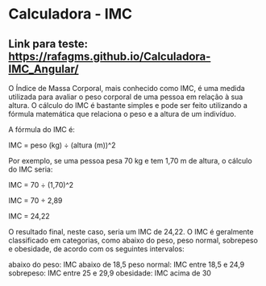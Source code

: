 # Calculadora - IMC
## Link para teste: https://rafagms.github.io/Calculadora-IMC_Angular/

O Índice de Massa Corporal, mais conhecido como IMC, é uma medida utilizada para avaliar o peso corporal de uma pessoa em relação à sua altura. O cálculo do IMC é bastante simples e pode ser feito utilizando a fórmula matemática que relaciona o peso e a altura de um indivíduo.

A fórmula do IMC é:

IMC = peso (kg) ÷ (altura (m))^2

Por exemplo, se uma pessoa pesa 70 kg e tem 1,70 m de altura, o cálculo do IMC seria:

IMC = 70 ÷ (1,70)^2

IMC = 70 ÷ 2,89

IMC = 24,22

O resultado final, neste caso, seria um IMC de 24,22. O IMC é geralmente classificado em categorias, como abaixo do peso, peso normal, sobrepeso e obesidade, de acordo com os seguintes intervalos:

abaixo do peso: IMC abaixo de 18,5
peso normal: IMC entre 18,5 e 24,9
sobrepeso: IMC entre 25 e 29,9
obesidade: IMC acima de 30
